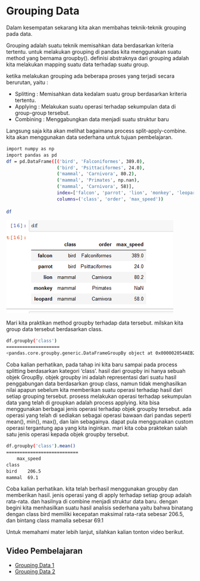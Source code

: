 <h1>Grouping Data</h1>

Dalam kesempatan sekarang kita akan membahas teknik-teknik grouping pada data.

Grouping adalah suatu teknik memisahkan data berdasarkan kriteria tertentu. untuk melakukan grouping di pandas kita menggunakan suatu method yang bernama groupby(). definisi abstraknya dari grouping adalah kita melakukan mapping suatu data terhadap suatu group.

ketika melakukan grouping ada beberapa proses yang terjadi secara berurutan, yaitu :

<ul>
    <li>Splitting : Memisahkan data kedalam suatu group berdasarkan kriteria tertentu.</li>
    <li>Applying : Melakukan suatu operasi terhadap sekumpulan data di group-group tersebut.</li>
    <li>Combining : Menggabungkan data menjadi suatu struktur baru</li>
</ul>

Langsung saja kita akan melihat bagaimana process split-apply-combine. kita akan menggunakan data sederhana untuk tujuan pembelajaran.

```sh
import numpy as np
import pandas as pd
df = pd.DataFrame([('bird', 'Falconiformes', 389.0),
                   ('bird', 'Psittaciformes', 24.0),
                   ('mammal', 'Carnivora', 80.2),
                   ('mammal', 'Primates', np.nan),
                   ('mammal', 'Carnivora', 58)],
                   index=['falcon', 'parrot', 'lion', 'monkey', 'leopard'],
                   columns=('class', 'order', 'max_speed'))

df
```

<img src="https://github.com/boyzitakazi/Source-Code-Belajar/blob/master/Python%20Course%20For%20Data%20Science/img/grouping_data.png" alt="grouping_data">

Mari kita praktikan method groupby terhadap data tersebut. milskan kita group data tersebut berdasarkan class.

```sh
df.groupby('class')
====================
<pandas.core.groupby.generic.DataFrameGroupBy object at 0x000002054AEB2808>
```

Coba kalian perhatikan, pada tahap ini kita baru sampai pada process splitting berdasarkan kategori ‘class’. hasil dari groupby ini hanya sebuah objek GroupBy. objek groupby ini adalah representasi dari suatu hasil penggabungan data berdasarkan group class, namun tidak menghasilkan nilai apapun sebelum kita memberikan suatu operasi terhadap hasil dari setiap grouping tersebut. prosess melakukan operasi terhadap sekumpulan data yang telah di groupkan adalah process applying. kita bisa menggunakan berbagai jenis operasi terhadap objek groupby tersebut. ada operasi yang telah di sediakan sebagai operasi bawaan dari pandas seperti mean(), min(), max(), dan lain sebagainya. dapat pula menggunakan custom operasi tergantung apa yang kita inginkan. mari kita coba praktekan salah satu jenis operasi kepada objek groupby tersebut.

```sh
df.groupby('class').mean()
===========================
 	max_speed
class 	
bird 	206.5
mammal 	69.1
```

Coba kalian perhatikan. kita telah berhasil menggunakan groupby dan memberikan hasil. jenis operasi yang di apply terhadap setiap group adalah rata-rata. dan hasilnya di combine menjadi struktur data baru. dengan begini kita menhasilkan suatu hasil analisis sederhana yaitu bahwa binatang dengan class bird memiliki kecepatan maksimal rata-rata sebesar 206.5, dan bintang class mamalia sebesar 69.1

Untuk memahami mater lebih lanjut, silahkan kalian tonton video berikut.

<h2>Video Pembelajaran</h2>
<ul>
    <li><a href="https://youtu.be/FQWm_HJAhJ8">Grouping Data 1</a></li>
    <li><a href="https://youtu.be/I1ZTZuZ1dtw">Grouping Data 2</a></li>
</ul>
